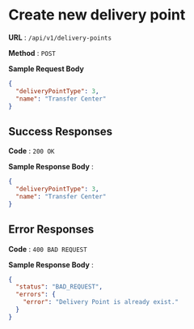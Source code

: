 # Create new delivery point

**URL** : `/api/v1/delivery-points`

**Method** : `POST`

**Sample Request Body**

```json
{
  "deliveryPointType": 3,
  "name": "Transfer Center"
}
```

## Success Responses

**Code** : `200 OK`

**Sample Response Body** :

```json
{
  "deliveryPointType": 3,
  "name": "Transfer Center"
}
```

## Error Responses

**Code** : `400 BAD REQUEST`

**Sample Response Body** :
```json
{
  "status": "BAD_REQUEST",
  "errors": {
    "error": "Delivery Point is already exist."
  }
}
```
